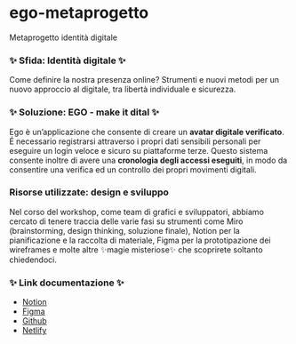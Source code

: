 # ego-metaprogetto
Metaprogetto identità digitale

<h3>✨ Sfida: Identità digitale ✨</h3>
Come definire la nostra presenza online? Strumenti e nuovi metodi per un nuovo approccio al digitale, tra libertà individuale e sicurezza.

<h3> ✨ Soluzione: EGO - make it dital ✨ </h3>
Ego è un’applicazione che consente di creare un <strong>avatar digitale verificato</strong>. É necessario registrarsi attraverso i propri dati sensibili personali per eseguire un login veloce e sicuro su piattaforme terze. Questo sistema consente inoltre di avere una <strong>cronologia degli accessi eseguiti</strong>, in modo da consentire una verifica ed un controllo dei propri movimenti digitali.

<h3> Risorse utilizzate: design e sviluppo </h3>
Nel corso del workshop, come team di grafici e sviluppatori, abbiamo cercato di tenere traccia delle varie fasi su strumenti come Miro (brainstorming, design thinking, soluzione finale), Notion per la pianificazione e la raccolta di materiale, Figma per la prototipazione dei wireframes e molte altre ✨magie misteriose✨ che scoprirete soltanto chiedendoci.

<h3>✨ Link documentazione ✨ </h3>
<ul>
  
  <li>
    <a href="https://www.notion.so/Metaprogetto-identit-digitale-7096e22c447f47e9b7a9ceffab7273f3">Notion</a>
  </li>
  
  
  <li>
    <a href="https://www.figma.com/file/AAOsbZOZkXdPxhSZdTgUZM/Metaprogetto-identit%C3%A0-digitale-team-library?node-id=739%3A73" alt="scopri-il-progetto" target="_blank">Figma</a> 
  </li>
  
  <li>
    <a href="https://github.com/honey-2020/ego-metaprogetto">Github</a>
  </li>

  <li> 
    <a href="https://ego-metaprogetto.netlify.app" target="_blank">Netlify</a>
  </li>
</ul>



